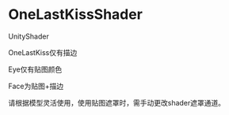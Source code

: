# OneLastKissShader
UnityShader

OneLastKiss仅有描边

Eye仅有贴图颜色

Face为贴图+描边

请根据模型灵活使用，使用贴图遮罩时，需手动更改shader遮罩通道。
